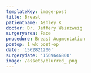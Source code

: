 ```yaml
---
templateKey: image-post
title: Breast
patientname: Ashley K
doctor: Dr. Jeffery Weinzweig
surgeryarea: Face
procedure: Breast Augmentation
postop: 1 wk post-op
date: '1562821200'
surgerydate: '1569646800'
image: /assets/blurred_.png
---
```


